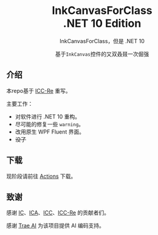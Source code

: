 <div align=center>
  
  # InkCanvasForClass<br>.NET <!--“。网”。跟我一起读：“句号，网”[doge] --> 10 Edition
  InkCanvasForClass，但是 .NET 10

  基于`InkCanvas`控件的又<!--yòu-->双<!--shuāng-->叒<!--ruò-->叕<!--zhuó-->一次倔强
</div>

## 介绍

本repo基于 [ICC-Re](https://github.com/LiuYan-xwx/InkCanvasForClass-Remastered) 重写。

主要工作：

- 对软件进行 .NET 10 重构。
- 尽可能的修复一些 `warning`。
- 改用原生 WPF Fluent 界面。
- ~~没了~~

## 下载
现阶段请前往 [Actions](shttps://github.com/ShihaoShen2025/ICC-DN10/actions) 下载。
<!--非常好Actions，使我的二进制文件旋转-->

## 致谢

感谢 [IC](https://github.com/WXRIW/Ink-Canvas/)、[ICA](https://github.com/InkCanvas/Ink-Canvas-Artistry)、[ICC](https://github.com/InkCanvas/InkCanvasForClass)、[ICC-Re](https://github.com/LiuYan-xwx/InkCanvasForClass-Remastered) 的贡献者们。

感谢 [Trae AI](https://www.trae.ai/) 为该项目提供 AI 编码支持。
